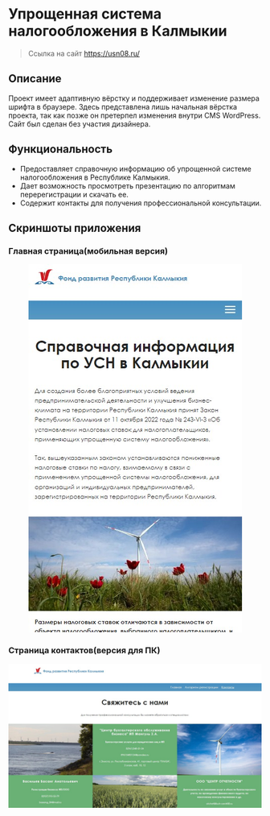 # Упрощенная система налогообложения в Калмыкии

> Ссылка на сайт https://usn08.ru/

## Описание

Проект имеет адаптивную вёрстку и поддерживает изменение размера шрифта в браузере.
Здесь представлена лишь начальная вёрстка проекта, так как позже он претерпел изменения внутри CMS WordPress.
Сайт был сделан без участия дизайнера.

## Функциональность

- Предоставляет справочную информацию об упрощенной системе налогообложения в Республике Калмыкия.
- Дает возможность просмотреть презентацию по алгоритмам перерегистрации и скачать ее.
- Содержит контакты для получения профессиональной консультации.

## Скриншоты приложения

### Главная страница(мобильная версия)

<p align="center">
    <img src="./images/screenshots/main-mobile.jpg" alt="Главная страница">
</p>

### Страница контактов(версия для ПК)

<img src="./images/screenshots/contacts-desktop.jpg" alt="Страница контактов">
